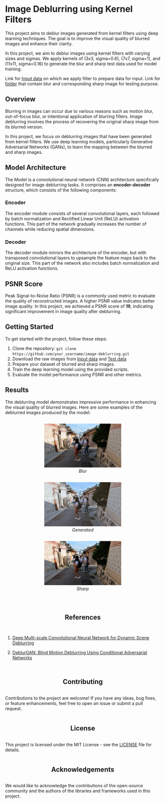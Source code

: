 # Image Deblurring using Kernel Filters

This project aims to deblur images generated from kernel filters using deep learning techniques. The goal is to improve the visual quality of blurred images and enhance their clarity.

In this project, we aim to deblur images using kernel filters with varying sizes and sigmas. We apply kernels of (3x3, sigma=0.6), (7x7, sigma=1), and (11x11, sigma=0.16) to generate the blur and sharp test data used for model training.

Link for [Input data](https://drive.google.com/file/d/1SgLnl8FwMgSdY9s_LXjPcmzeY5S0aklK/view?usp=sharing) on which we apply filter to prepare data for input.
Link for [folder](https://drive.google.com/file/d/1Ch1K4yEVUvcX1kZ1JK3GpXXRPyeCe6rf/view?usp=sharing) that contain blur and corresponding sharp image for testing purpose.
## Overview

Blurring in images can occur due to various reasons such as motion blur, out-of-focus blur, or intentional application of blurring filters. Image deblurring involves the process of recovering the original sharp image from its blurred version.

In this project, we focus on deblurring images that have been generated from kernel filters. We use deep learning models, particularly Generative Adversarial Networks (GANs), to learn the mapping between the blurred and sharp images.
## Model Architecture
The Model is a convolutional neural network (CNN) architecture specifically designed for image deblurring tasks. It comprises an **encoder-decoder** structure, which consists of the following components: 
### Encoder
The encoder module consists of several convolutional layers, each followed by batch normalization and Rectified Linear Unit (ReLU) activation functions. This part of the network gradually increases the number of channels while reducing spatial dimensions.

### Decoder
The decoder module mirrors the architecture of the encoder, but with transposed convolutional layers to upsample the feature maps back to the original size. This part of the network also includes batch normalization and ReLU activation functions.

## PSNR Score

Peak Signal-to-Noise Ratio (PSNR) is a commonly used metric to evaluate the quality of reconstructed images. A higher PSNR value indicates better image quality. In this project, we achieved a PSNR score of **19**, indicating significant improvement in image quality after deblurring.

## Getting Started

To get started with the project, follow these steps:

1. Clone the repository: `git clone https://github.com/your_username/image-deblurring.git`
2. Download the raw images from [Input data](https://drive.google.com/file/d/1SgLnl8FwMgSdY9s_LXjPcmzeY5S0aklK/view?usp=sharing) and [Test data](https://drive.google.com/file/d/1Ch1K4yEVUvcX1kZ1JK3GpXXRPyeCe6rf/view?usp=sharing)
3. Prepare your dataset of blurred and sharp images.
4. Train the deep learning model using the provided scripts.
5. Evaluate the model performance using PSNR and other metrics.

## Results

The deblurring model demonstrates impressive performance in enhancing the visual quality of blurred images. Here are some examples of the deblurred images produced by the model:

<div style="display: flex; flex-direction: column; align-items: center;">
<!--   <img src="blurred_img.png" width="250" title="Blur"/> -->
<p align="center">
  <img src="blurred_img.png" width="250" />
  <br />
  <em>Blur</em>
</p>
<p align="center">
  <img src="generated_sample.png" width="250" />
  <br />
  <em>Generated</em>
</p>
<p align="center">
  <img src="sharp_sample.png" width="250" />
  <br />
  <em>Sharp</em>
</p>

</p>

## References

1. [Deep Multi-scale Convolutional Neural Network for Dynamic Scene Deblurring](https://arxiv.org/pdf/1612.02177v2.pdf)

2. [DeblurGAN: Blind Motion Deblurring Using Conditional Adversarial Networks](https://arxiv.org/pdf/1711.07064.pdf)

   
## Contributing

Contributions to the project are welcome! If you have any ideas, bug fixes, or feature enhancements, feel free to open an issue or submit a pull request.

## License

This project is licensed under the MIT License - see the [LICENSE](LICENSE) file for details.

## Acknowledgements

We would like to acknowledge the contributions of the open-source community and the authors of the libraries and frameworks used in this project.


